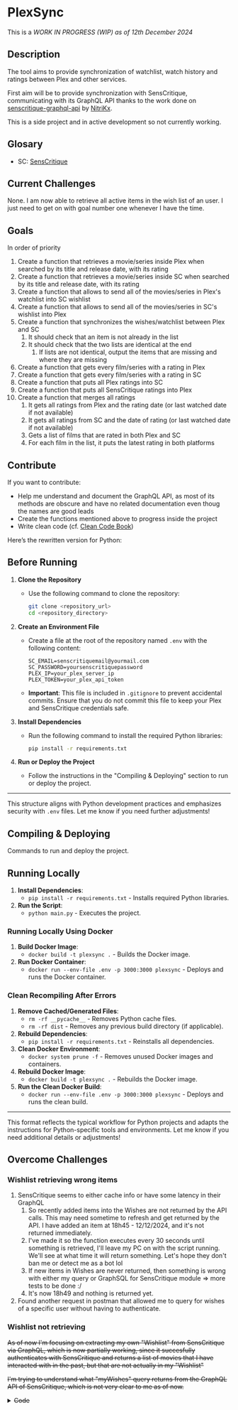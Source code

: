 # PlexSync

This is a _WORK IN PROGRESS (WIP) as of 12th December 2024_

## Description

The tool aims to provide synchronization of watchlist, watch history and ratings between Plex and other services.

First aim will be to provide synchronization with SensCritique, communicating with its GraphQL API thanks to the work done on [senscritique-graphql-api](https://github.com/NitriKx/senscritique-graphql-api) by [NitriKx](https://github.com/NitriKx/).

This is a side project and in active development so not currently working.

## Glosary

- SC: [SensCritique](https://www.senscritique.com/)

## Current Challenges

None. I am now able to retrieve all active items in the wish list of an user. I just need to get on with goal number one whenever I have the time.

## Goals

In order of priority

1. Create a function that retrieves a movie/series inside Plex when searched by its title and release date, with its rating
1. Create a function that retrieves a movie/series inside SC when searched by its title and release date, with its rating
1. Create a function that allows to send all of the movies/series in Plex's watchlist into SC wishlist
1. Create a function that allows to send all of the movies/series in SC's wishlist into Plex
1. Create a function that synchronizes the wishes/watchlist between Plex and SC
   1. It should check that an item is not already in the list
   1. It should check that the two lists are identical at the end
      1. If lists are not identical, output the items that are missing and where they are missing
1. Create a function that gets every film/series with a rating in Plex
1. Create a function that gets every film/series with a rating in SC
1. Create a function that puts all Plex ratings into SC
1. Create a function that puts all SensCritique ratings into Plex
1. Create a function that merges all ratings
   1. It gets all ratings from Plex and the rating date (or last watched date if not available)
   1. It gets all ratings from SC and the date of rating (or last watched date if not available)
   1. Gets a list of films that are rated in both Plex and SC
   1. For each film in the list, it puts the latest rating in both platforms

## Contribute

If you want to contribute:

- Help me understand and document the GraphQL API, as most of its methods are obscure and have no related documentation even thoug the names are good leads
- Create the functions mentioned above to progress inside the project
- Write clean code (cf. [Clean Code Book](https://github.com/jnguyen095/clean-code/blob/master/Clean.Code.A.Handbook.of.Agile.Software.Craftsmanship.pdf))

Here’s the rewritten version for Python:

## Before Running

1. **Clone the Repository**

   - Use the following command to clone the repository:

     ```bash
     git clone <repository_url>
     cd <repository_directory>
     ```

2. **Create an Environment File**

   - Create a file at the root of the repository named `.env` with the following content:

     ```plaintext
     SC_EMAIL=senscritiquemail@yourmail.com
     SC_PASSWORD=yoursenscritiquepassword
     PLEX_IP=your_plex_server_ip
     PLEX_TOKEN=your_plex_api_token
     ```

   - **Important**: This file is included in `.gitignore` to prevent accidental commits. Ensure that you do not commit this file to keep your Plex and SensCritique credentials safe.

3. **Install Dependencies**

   - Run the following command to install the required Python libraries:

     ```bash
     pip install -r requirements.txt
     ```

4. **Run or Deploy the Project**
   - Follow the instructions in the "Compiling & Deploying" section to run or deploy the project.

---

This structure aligns with Python development practices and emphasizes security with `.env` files. Let me know if you need further adjustments!

## Compiling & Deploying

Commands to run and deploy the project.

## Running Locally

1. **Install Dependencies**:
   - `pip install -r requirements.txt` - Installs required Python libraries.
2. **Run the Script**:
   - `python main.py` - Executes the project.

### Running Locally Using Docker

1. **Build Docker Image**:
   - `docker build -t plexsync .` - Builds the Docker image.
2. **Run Docker Container**:
   - `docker run --env-file .env -p 3000:3000 plexsync` - Deploys and runs the Docker container.

### Clean Recompiling After Errors

1. **Remove Cached/Generated Files**:
   - `rm -rf __pycache__` - Removes Python cache files.
   - `rm -rf dist` - Removes any previous build directory (if applicable).
2. **Rebuild Dependencies**:
   - `pip install -r requirements.txt` - Reinstalls all dependencies.
3. **Clean Docker Environment**:
   - `docker system prune -f` - Removes unused Docker images and containers.
4. **Rebuild Docker Image**:
   - `docker build -t plexsync .` - Rebuilds the Docker image.
5. **Run the Clean Docker Build**:
   - `docker run --env-file .env -p 3000:3000 plexsync` - Deploys and runs the clean build.

---

This format reflects the typical workflow for Python projects and adapts the instructions for Python-specific tools and environments. Let me know if you need additional details or adjustments!

## Overcome Challenges

### Wishlist retrieving wrong items

1. SensCritique seems to either cache info or have some latency in their GraphQL
   1. So recently added items into the Wishes are not returned by the API calls. This may need sometime to refresh and get returned by the API. I have added an item at 18h45 - 12/12/2024, and it's not returned immediately.
   1. I've made it so the function executes every 30 seconds until something is retrieved, I'll leave my PC on with the script running. We'll see at what time it will return something. Let's hope they don't ban me or detect me as a bot lol
   1. If new items in Wishes are never returned, then something is wrong with either my query or GraphSQL for SensCritique module => more tests to be done :/
   1. It's now 18h49 and nothing is returned yet.
1. Found another request in postman that allowed me to query for wishes of a specific user without having to authenticate.

### Wishlist not retrieving

~~As of now I'm focusing on extracting my own "Wishlist" from SensCritique via GraphQL, which is now partially working, since it succesfully authenticates with SensCritique and returns a list of movies that I have interacted with in the past, but that are not actually in my "Wishlist"~~

~~I'm trying to understand what "myWishes" query returns from the GraphQL API of SensCritique, which is not very clear to me as of now.~~

<details>
  <summary><del>Code</del></summary>

Old code causing trouble

```ts
async function getSensCritiqueWishlist() {
  const client = await SensCritiqueGqlClient.build(
    process.env.SC_EMAIL!,
    process.env.SC_PASSWORD!,
    {
      headers: {
        "Cache-Control": "no-cache",
      },
    }
  );

  const query = gql`
    query {
      myWishes {
        id
        title
        year_of_production
      }
    }
  `;

  const data = await client.request(query);
  console.log("Wishlist from SensCritique:", data.myWishes);
}
```

Current output:

```pwsh
Using SensCritique account: juansero29@gmail.com
Wishlist from SensCritique: [s\PlexSync>
  { id: 40631247, title: 'Severance', year_of_production: 2022 },
  { id: 7937926, title: 'Utopia', year_of_production: 2013 },
  { id: 43263904, title: 'The White Lotus', year_of_production: 2021 },
  { id: 42234, title: 'The Office (US)', year_of_production: 2005 },
  { id: 374603, title: 'Les Soprano', year_of_production: 1999 }
]
```

Was fixed by doing filtering on the isWished field

</details>
